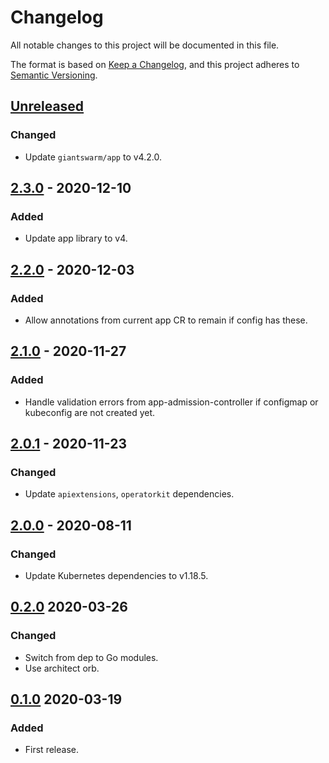 # Changelog

All notable changes to this project will be documented in this file.

The format is based on [Keep a Changelog](https://keepachangelog.com/en/1.0.0/),
and this project adheres to [Semantic Versioning](https://semver.org/spec/v2.0.0.html).



## [Unreleased]

### Changed

- Update `giantswarm/app` to v4.2.0.

## [2.3.0] - 2020-12-10

### Added

- Update app library to v4.

## [2.2.0] - 2020-12-03

### Added

- Allow annotations from current app CR to remain if config has these.

## [2.1.0] - 2020-11-27

### Added

- Handle validation errors from app-admission-controller if configmap or
kubeconfig are not created yet.

## [2.0.1] - 2020-11-23

### Changed

- Update `apiextensions`, `operatorkit` dependencies.

## [2.0.0] - 2020-08-11

### Changed

- Update Kubernetes dependencies to v1.18.5.

## [0.2.0] 2020-03-26

### Changed

- Switch from dep to Go modules.
- Use architect orb.



## [0.1.0] 2020-03-19

### Added

- First release.



[Unreleased]: https://github.com/giantswarm/resource/compare/v2.3.0...HEAD
[2.3.0]: https://github.com/giantswarm/resource/compare/v2.2.0...v2.3.0
[2.2.0]: https://github.com/giantswarm/resource/compare/v2.1.0...v2.2.0
[2.1.0]: https://github.com/giantswarm/resource/compare/v2.0.1...v2.1.0
[2.0.1]: https://github.com/giantswarm/resource/compare/v2.0.0...v2.0.1
[2.0.0]: https://github.com/giantswarm/resource/compare/v0.2.0...v2.0.0
[0.2.0]: https://github.com/giantswarm/resource/compare/v0.1.0...v0.2.0

[0.1.0]: https://github.com/giantswarm/resource/releases/tag/v0.1.0
